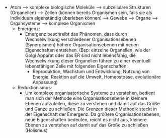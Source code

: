 - Atom --> komplexe biologische Moleküle --> subzelluläre Strukturen (Organellen) -->  Zellen (können bereits Organismen sein, falls sie als Individuum eigenständig überleben können) --> Gewebe --> Organe --> Organsysteme --> komplexe Organismen 
	- Emergenz:
		- Emergenz beschreibt das Phänomen, dass durch Wechselwirkung verschiedener Organisationsebenen (Synergismen) höhere Organisationsebenen mit neuen Eigenschaften entstehen. (Bsp: einzelne Organellen, wie der Golgi Apparat oder das ER sind nicht lebensfähig, die Wechselwirkung dieser Organellen führen zu einer eventuell lebensfähigen Zelle mit folgenden Eigenschaften:
			- Reproduktion, Wachstum und Entwicklung, Nutzung von Energie, Reaktion auf die Umwelt, Homeostoase, evolutionäre Anpassung)
	- Reduktionismus: 
		- Um komplexe organisatorische Systeme zu verstehen, bedient man sich der Methode eine Organisationsebene in kleinere Ebenen aufzuteilen, diese zu verstehen und damit auf das Große und Ganze zu schließen. Die Grenzen dieser Methodik steckt in der Eigenschaft der Emergenz. Da größere Organisationsebenen, neue Eigenschaften bedeuten, reicht es nicht aus, kleinere Ebenen zu verstehen auf damit auf das Große zu schließen (Holismus)